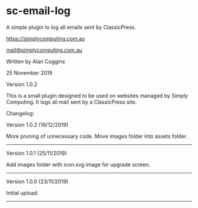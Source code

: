 # sc-email-log
A simple plugin to log all emails sent by ClassicPress.

https://simplycomputing.com.au

mail@simplycomputing.com.au

Written by Alan Coggins

25 November 2019

Version 1.0.2


This is a small plugin designed to be used on websites managed by Simply Computing. It logs all mail sent by a ClassicPress site.

Changelog:

Version 1.0.2 (19/12/2019)

More pruning of unnecessary code.
Move images folder into assets folder.

------------

Version 1.0.1 (25/11/2019)

Add images folder with icon.svg image for upgrade screen.

------------

Version 1.0.0 (23/11/2019)

Initial upload.

------------